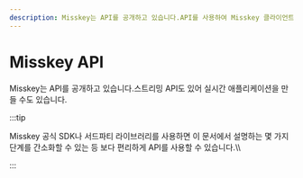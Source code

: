 ```yaml
---
description: Misskey는 API를 공개하고 있습니다.API를 사용하여 Misskey 클라이언트, Misskey 연동 웹서비스, Bot 등(이하 '애플리케이션'이라 함)을 개발할 수 있습니다.Misskey는 API를 공개하고 있습니다.API를 사용하여 Misskey 클라이언트, Misskey 연동 웹 서비스, Bot 등(이하 '애플리케이션'이라 함)을 개발할 수 있습니다.
---
```


# Misskey API

Misskey는 API를 공개하고 있습니다.스트리밍 API도 있어 실시간 애플리케이션을 만들 수도 있습니다.

:::tip

Misskey 공식 SDK나 서드파티 라이브러리를 사용하면 이 문서에서 설명하는 몇 가지 단계를 간소화할 수 있는 등 보다 편리하게 API를 사용할 수 있습니다.\\\

:::

<MkIndex />
